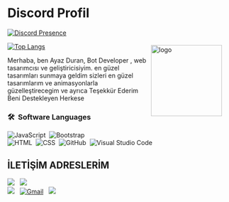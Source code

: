 # Discord Profil
[![Discord Presence](https://Alencia-profile-readme.vercel.app/api/938855046190350336 )](https://discord.com/users/938855046190350336) 


<img src="https://github-readme-stats.vercel.app/api?username=Alencia&show_icons=true" alt="logo" height="160" align="right" style="margin: 5px; margin-bottom: 15px; margin-right: 20px"/>

[![Top Langs](https://github-readme-stats.vercel.app/api/top-langs/?username=Alencia)](https://github.com/Alencia/leetcode)

Merhaba, ben Ayaz Duran, Bot Developer , web tasarımcısı ve geliştiricisiyim. en güzel tasarımları sunmaya geldim sizleri en güzel tasarımlarım ve animasyonlarla güzelleştirecegim ve ayrıca Teşekkür Ederim Beni Destekleyen Herkese

### 🛠 &nbsp;Software Languages
![JavaScript](https://img.shields.io/badge/-JavaScript-05122A?style=flat&logo=javascript)&nbsp;
![Bootstrap](https://img.shields.io/badge/-Bootstrap-05122A?style=flat&logo=bootstrap&logoColor=563D7C)\
![HTML](https://img.shields.io/badge/-HTML-05122A?style=flat&logo=HTML5)&nbsp;
![CSS](https://img.shields.io/badge/-CSS-05122A?style=flat&logo=CSS3&logoColor=1572B6)&nbsp;
![GitHub](https://img.shields.io/badge/-GitHub-05122A?style=flat&logo=github)&nbsp;
![Visual Studio Code](https://img.shields.io/badge/-Visual%20Studio%20Code-05122A?style=flat&logo=visual-studio-code&logoColor=007ACC)&nbsp;

## İLETİŞİM ADRESLERİM
  <a href="https://github.com/Alencia"><img src="https://img.shields.io/badge/Alencia%20-1d202b.svg?&style=for-the-badge&logo=github&logoColor=white"></a> &nbsp;
  <a href="https://discord.gg/1874"><img src="https://img.shields.io/badge/Alencia%20Squad%20-7289DA.svg?&style=for-the-badge&logo=discord&logoColor=white"></a> &nbsp;<br>
  <a href="https://instagram.com/alenciayz"><img src="https://img.shields.io/badge/@alenciayz-E4405F?style=flat&logo=Instagram&logoColor=white"/></a> &nbsp;
<a href="https://discord.com/users/938855046190350336"><img alt="Gmail" src="https://img.shields.io/badge/Discord-2f3236?style=flat&logo=discord&logoColor=blue" /></a> &nbsp;
  ![](https://komarev.com/ghpvc/?username=Alencia)
